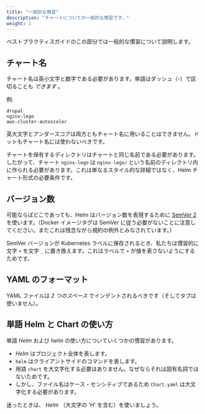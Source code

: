 ```yaml
---
title: "一般的な慣習"
description: "チャートについての一般的な慣習です。"
weight: 1
---
```


ベストプラクティスガイドのこの部分では一般的な慣習について説明します。

## チャート名

チャート名は英小文字と数字である必要があります。単語はダッシュ（-）で区切ることも _できます_ 。

例:

```
drupal
nginx-lego
aws-cluster-autoscaler
```

英大文字とアンダースコアは両方ともチャート名に用いることはできません。ドットもチャート名には使わないべきです。

チャートを保有するディレクトリはチャートと同じ名前である必要があります。したがって、チャート `nginx-lego` は `nginx-lego/` という名前のディレクトリ内に作られる必要があります。これは単なるスタイル的な詳細ではなく、Helm チャート形式の必要条件です。

## バージョン数

可能ならばどこであっても、Helm はバージョン数を表現するために [SemVer 2](https://semver.org) を使います。（Docker イメージタグは SemVer に従う必要がないことに注意してください。またこれは残念ながら規約の例外とみなされています。）

SemVer バージョンが Kubernetes ラベルに保存されるとき、私たちは慣習的に文字 `+` を文字 `_` に置き換えます。これはラベルで `+` が値を表さないようにするためです。

## YAML のフォーマット

YAML ファイルは _2 つのスペース_ でインデントされるべきです（そしてタブは使いません）。

## 単語 Helm と Chart の使い方

単語 _Helm_ および _helm_ の使い方についていくつかの慣習があります。 

- _Helm_ はプロジェクト全体を表します。
- `helm` はクライアントサイドのコマンドを表します。
- 用語 `chart` を大文字化する必要はありません。なぜならそれは固有名詞ではないためです。
- しかし、ファイル名はケース・センシティブであるため `Chart.yaml` は大文字化する必要があります。

迷ったときは、 _Helm_ （大文字の 'H' を含む）を使いましょう。